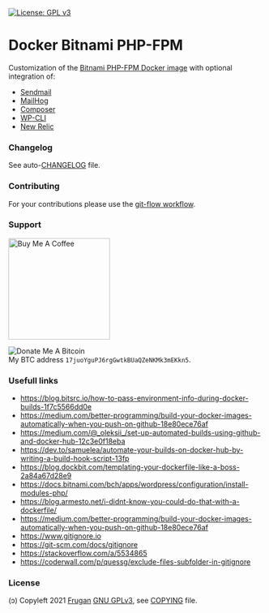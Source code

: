 [![License: GPL v3](https://img.shields.io/badge/License-GPLv3-blue.svg)](https://www.gnu.org/licenses/gpl-3.0)

# Docker Bitnami PHP-FPM

Customization of the [Bitnami PHP-FPM Docker image](https://github.com/bitnami/bitnami-docker-php-fpm) with optional integration of:

- [Sendmail](https://en.wikipedia.org/wiki/Sendmail)
- [MailHog](https://hub.docker.com/r/mailhog/mailhog/)
- [Composer](https://getcomposer.org)
- [WP-CLI](https://wp-cli.org)
- [New Relic](https://newrelic.com)

### Changelog

See auto-[CHANGELOG](CHANGELOG.md) file.

### Contributing

For your contributions please use the [git-flow workflow](https://danielkummer.github.io/git-flow-cheatsheet/).

### Support

<!-- 
https://www.buymeacoffee.com/brand 
https://stackoverflow.com/a/26138535/3929620
https://github.com/nrobinson2000/donate-bitcoin
https://bitcoin.stackexchange.com/a/48744
https://github.com/KristinitaTest/KristinitaTest.github.io/blob/master/donate/Bitcoin-Protocol-Markdown.md
-->
[<img src="https://cdn.buymeacoffee.com/buttons/v2/default-yellow.png" width="200" alt="Buy Me A Coffee">](https://buymeacoff.ee/frugan)

![Donate Me A Bitcoin](https://i.stack.imgur.com/MnQ6V.png)  
My BTC address `17juoYguPJ6rgGwtkBUaQZeNKMk3mEKkn5`.

### Usefull links

- https://blog.bitsrc.io/how-to-pass-environment-info-during-docker-builds-1f7c5566dd0e
- https://medium.com/better-programming/build-your-docker-images-automatically-when-you-push-on-github-18e80ece76af
- https://medium.com/@_oleksii_/set-up-automated-builds-using-github-and-docker-hub-12c3e0f18eba
- https://dev.to/samuelea/automate-your-builds-on-docker-hub-by-writing-a-build-hook-script-13fp
- https://blog.dockbit.com/templating-your-dockerfile-like-a-boss-2a84a67d28e9
- https://docs.bitnami.com/bch/apps/wordpress/configuration/install-modules-php/
- https://blog.armesto.net/i-didnt-know-you-could-do-that-with-a-dockerfile/
- https://medium.com/better-programming/build-your-docker-images-automatically-when-you-push-on-github-18e80ece76af
- https://www.gitignore.io
- https://git-scm.com/docs/gitignore
- https://stackoverflow.com/a/5534865
- https://coderwall.com/p/quessg/exclude-files-subfolder-in-gitignore

### License

(ɔ) Copyleft 2021 [Frugan](https://about.me/frugan)
[GNU GPLv3](https://choosealicense.com/licenses/gpl-3.0/), see [COPYING](COPYING) file.
